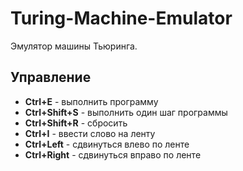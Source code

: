 # Turing-Machine-Emulator

Эмулятор машины Тьюринга.

## Управление

- **Ctrl+E** - выполнить программу
- **Ctrl+Shift+S** - выполнить один шаг программы
- **Ctrl+Shift+R** - сбросить 
- **Ctrl+I** - ввести слово на ленту
- **Ctrl+Left** - сдвинуться влево по ленте
- **Ctrl+Right** - сдвинуться вправо по ленте